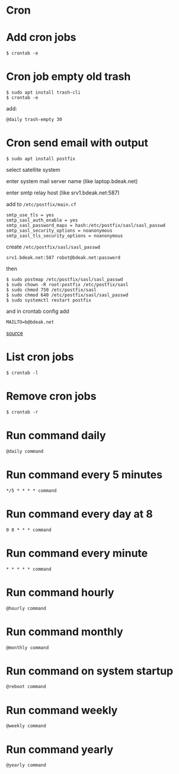 # Cron

# Add cron jobs

	$ crontab -e

# Cron job empty old trash

    $ sudo apt install trash-cli
    $ crontab -e

add:

	@daily trash-empty 30

# Cron send email with output

	$ sudo apt install postfix

select satellite system

enter system mail server name (like laptop.bdeak.net)

enter smtp relay host (like srv1.bdeak.net:587)

add to `/etc/postfix/main.cf`

	smtp_use_tls = yes
	smtp_sasl_auth_enable = yes
	smtp_sasl_password_maps = hash:/etc/postfix/sasl/sasl_passwd
	smtp_sasl_security_options = noanonymous
	smtp_sasl_tls_security_options = noanonymous

create `/etc/postfix/sasl/sasl_passwd`

	srv1.bdeak.net:587 robot@bdeak.net:password

then

	$ sudo postmap /etc/postfix/sasl/sasl_passwd
	$ sudo chown -R root:postfix /etc/postfix/sasl
	$ sudo chmod 750 /etc/postfix/sasl
	$ sudo chmod 640 /etc/postfix/sasl/sasl_passwd
	$ sudo systemctl restart postfix

and in crontab config add

	MAILTO=b@bdeak.net

[source](https://askubuntu.com/a/1042819)

# List cron jobs

	$ crontab -l

# Remove cron jobs

	$ crontab -r

# Run command daily

	@daily command

# Run command every 5 minutes

	*/5 * * * * command

# Run command every day at 8

	0 8 * * * command

# Run command every minute

	* * * * * command

# Run command hourly

	@hourly command

# Run command monthly

	@monthly command

# Run command on system startup

	@reboot command

# Run command weekly

	@weekly command

# Run command yearly

	@yearly command

